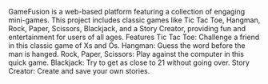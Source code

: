 GameFusion is a web-based platform featuring a collection of engaging mini-games. This project includes classic games like Tic Tac Toe, Hangman, Rock, Paper, Scissors, Blackjack, and a Story Creator, providing fun and entertainment for users of all ages.
Features
Tic Tac Toe: Challenge a friend in this classic game of Xs and Os.
Hangman: Guess the word before the man is hanged.
Rock, Paper, Scissors: Play against the computer in this quick game.
Blackjack: Try to get as close to 21 without going over.
Story Creator: Create and save your own stories.
